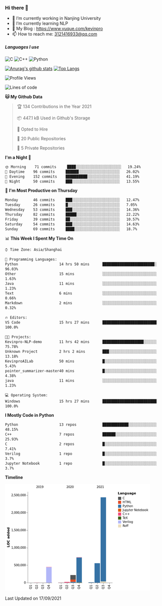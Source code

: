 ### Hi there 👋

- 🔭 I’m currently working in Nanjing University
- 🌱 I’m currently learning NLP
- 👯 My Blog : https://www.yuque.com/kevinpro
- 📫 How to reach me: 3121416933@qq.com

##### Languages I use
![C](https://img.shields.io/badge/-C-000000?style=flat&logo=c)
![C++](https://img.shields.io/badge/-C++-000000?style=flat&logo=c%2B%2B)
![Python](https://img.shields.io/badge/-Python-000000?style=flat&logo=python)

[![Anurag's github stats](https://github-readme-stats.vercel.app/api?username=Ricardokevins)](https://github.com/anuraghazra/github-readme-stats)
[![Top Langs](https://github-readme-stats.vercel.app/api/top-langs/?username=Ricardokevins)](https://github.com/anuraghazra/github-readme-stats)

<!--START_SECTION:waka-->
![Profile Views](http://img.shields.io/badge/Profile%20Views-1-blue)

![Lines of code](https://img.shields.io/badge/From%20Hello%20World%20I%27ve%20Written-4.4%20million%20lines%20of%20code-blue)

**🐱 My Github Data** 

> 🏆 134 Contributions in the Year 2021
 > 
> 📦 447.1 kB Used in Github's Storage 
 > 
> 💼 Opted to Hire
 > 
> 📜 20 Public Repositories 
 > 
> 🔑 5 Private Repositories  
 > 
**I'm a Night 🦉** 

```text
🌞 Morning    71 commits     ████░░░░░░░░░░░░░░░░░░░░░   19.24% 
🌆 Daytime    96 commits     ██████░░░░░░░░░░░░░░░░░░░   26.02% 
🌃 Evening    152 commits    ██████████░░░░░░░░░░░░░░░   41.19% 
🌙 Night      50 commits     ███░░░░░░░░░░░░░░░░░░░░░░   13.55%

```
📅 **I'm Most Productive on Thursday** 

```text
Monday       46 commits     ███░░░░░░░░░░░░░░░░░░░░░░   12.47% 
Tuesday      26 commits     █░░░░░░░░░░░░░░░░░░░░░░░░   7.05% 
Wednesday    53 commits     ███░░░░░░░░░░░░░░░░░░░░░░   14.36% 
Thursday     82 commits     █████░░░░░░░░░░░░░░░░░░░░   22.22% 
Friday       39 commits     ██░░░░░░░░░░░░░░░░░░░░░░░   10.57% 
Saturday     54 commits     ███░░░░░░░░░░░░░░░░░░░░░░   14.63% 
Sunday       69 commits     ████░░░░░░░░░░░░░░░░░░░░░   18.7%

```


📊 **This Week I Spent My Time On** 

```text
⌚︎ Time Zone: Asia/Shanghai

💬 Programming Languages: 
Python                   14 hrs 50 mins      ████████████████████████░   96.03% 
Other                    15 mins             ░░░░░░░░░░░░░░░░░░░░░░░░░   1.63% 
Java                     11 mins             ░░░░░░░░░░░░░░░░░░░░░░░░░   1.23% 
Text                     6 mins              ░░░░░░░░░░░░░░░░░░░░░░░░░   0.66% 
Markdown                 2 mins              ░░░░░░░░░░░░░░░░░░░░░░░░░   0.32%

🔥 Editors: 
VS Code                  15 hrs 27 mins      █████████████████████████   100.0%

🐱‍💻 Projects: 
Kevinpro-NLP-demo        11 hrs 42 mins      ███████████████████░░░░░░   75.78% 
Unknown Project          2 hrs 2 mins        ███░░░░░░░░░░░░░░░░░░░░░░   13.18% 
KevinproAILab            50 mins             █░░░░░░░░░░░░░░░░░░░░░░░░   5.43% 
pointer_summarizer-master40 mins             █░░░░░░░░░░░░░░░░░░░░░░░░   4.38% 
java                     11 mins             ░░░░░░░░░░░░░░░░░░░░░░░░░   1.23%

💻 Operating System: 
Windows                  15 hrs 27 mins      █████████████████████████   100.0%

```

**I Mostly Code in Python** 

```text
Python                   13 repos            ████████████░░░░░░░░░░░░░   48.15% 
C++                      7 repos             ██████░░░░░░░░░░░░░░░░░░░   25.93% 
C                        2 repos             █░░░░░░░░░░░░░░░░░░░░░░░░   7.41% 
Verilog                  1 repo              █░░░░░░░░░░░░░░░░░░░░░░░░   3.7% 
Jupyter Notebook         1 repo              █░░░░░░░░░░░░░░░░░░░░░░░░   3.7%

```


**Timeline**

![Chart not found](https://raw.githubusercontent.com/Ricardokevins/Ricardokevins/master/charts/bar_graph.png) 


 Last Updated on 17/09/2021
<!--END_SECTION:waka-->

